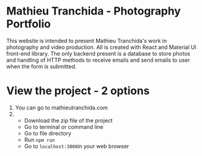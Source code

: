 # Mathieu Tranchida - Photography Portfolio

This website is intended to present Mathieu Tranchida's work in photography and video production. All is created with React and Material UI front-end library. 
The only backend present is a database to store photos and handling of HTTP methods to receive emails and send emails to user when the form is submitted. 

# View the project - 2 options
  1. You can go to mathieutranchida.com
  2. - Download the zip file of the project
     - Go to terminal or command line
     - Go to file directory
     - Run `npm run` 
     - Go to `localhost:3000`in your web browser
 
